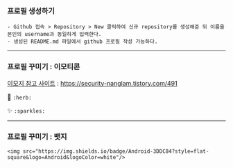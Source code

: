 ### 프로필 생성하기
```
- Github 접속 > Repository > New 클릭하여 신규 repository를 생성해준 뒤 이름을 본인의 username과 동일하게 입력한다.
- 생성된 README.md 파일에서 github 프로필 작성 가능하다.
```
***

### 프로필 꾸미기 : 이모티콘
[이모지 참고 사이트](https://security-nanglam.tistory.com/491) : https://security-nanglam.tistory.com/491

:herb: `:herb:`

:sparkles: `:sparkles:`

***

### 프로필 꾸미기 : 뱃지
```
<img src="https://img.shields.io/badge/Android-3DDC84?style=flat-square&logo=Android&logoColor=white"/>
```
